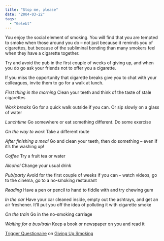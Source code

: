 ```yaml
---
title: "Stop me, please"
date: "2004-03-22"
tags:
  - "Gelebt"
---
```


You enjoy the social element of smoking. You will find that you are tempted to smoke when those around you do – not just because it reminds you of cigarettes, but because of the subliminal bonding than many smokers feel when they have a cigarette together.

Try and avoid the pub in the first couple of weeks of giving up, and when you do go ask your friends not to offer you a cigarette.

If you miss the opportunity that cigarette breaks give you to chat with your colleagues, invite them to go for a walk at lunch.

_First thing in the morning_
Clean your teeth and think of the taste of stale cigarettes

_Work breaks_
Go for a quick walk outside if you can. Or sip slowly on a glass of water

_Lunchtime_
Go somewhere or eat something different. Do some exercise

_On the way to work_
Take a different route

_After finishing a meal_
Go and clean your teeth, then do something – even if it’s the washing up!

_Coffee_
Try a fruit tea or water

_Alcohol_
Change your usual drink

_Pub/party_
Avoid for the first couple of weeks if you can – watch videos, go to the cinema, go to a no-smoking restaurant

_Reading_
Have a pen or pencil to hand to fiddle with and try chewing gum

_In the car_
Have your car cleaned inside, empty out the ashtrays, and get an air freshener. It’ll put you off the idea of polluting it with cigarette smoke

_On the train_
Go in the no-smoking carriage

_Waiting for a bus/train_
Keep a book or newspaper on you and read it

[Trigger Questionaire](http://www.givingupsmoking.co.uk/how_to_give_up/Understand_your_habit/Trigger_questionnaire/) on [Giving Up Smoking](http://www.givingupsmoking.co.uk)
